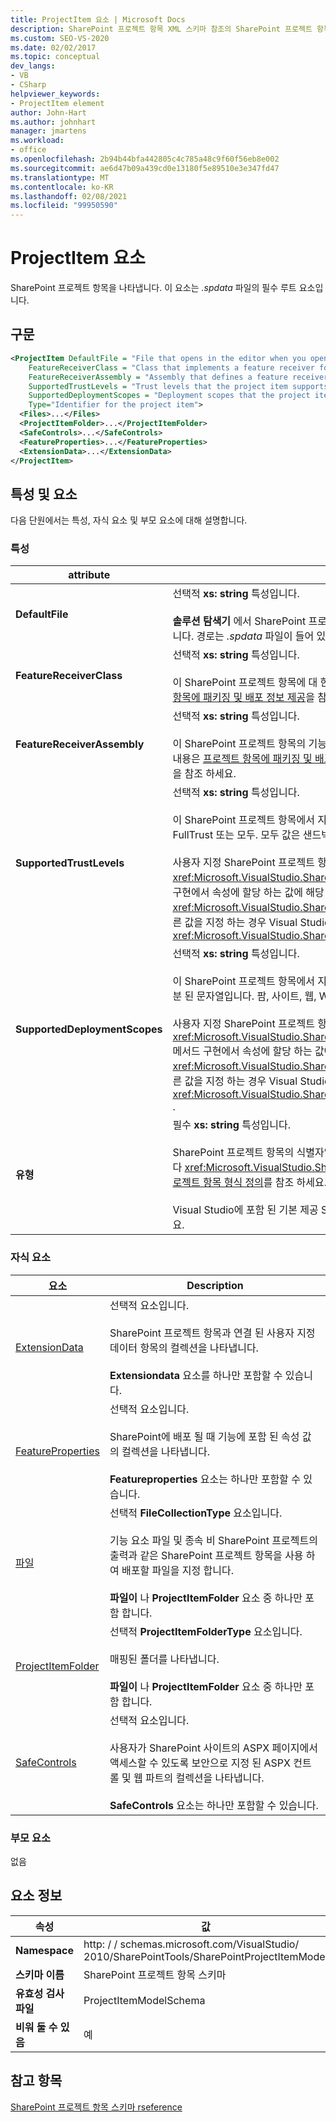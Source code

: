 ```yaml
---
title: ProjectItem 요소 | Microsoft Docs
description: SharePoint 프로젝트 항목 XML 스키마 참조의 SharePoint 프로젝트 항목을 나타내는 ProjectItem 요소에 대 한 참조 정보를 가져옵니다.
ms.custom: SEO-VS-2020
ms.date: 02/02/2017
ms.topic: conceptual
dev_langs:
- VB
- CSharp
helpviewer_keywords:
- ProjectItem element
author: John-Hart
ms.author: johnhart
manager: jmartens
ms.workload:
- office
ms.openlocfilehash: 2b94b44bfa442805c4c785a48c9f60f56eb8e002
ms.sourcegitcommit: ae6d47b09a439cd0e13180f5e89510e3e347fd47
ms.translationtype: MT
ms.contentlocale: ko-KR
ms.lasthandoff: 02/08/2021
ms.locfileid: "99950590"
---
```

# <a name="projectitem-element"></a>ProjectItem 요소
  SharePoint 프로젝트 항목을 나타냅니다. 이 요소는 *.spdata* 파일의 필수 루트 요소입니다.

## <a name="syntax"></a>구문

```xml
<ProjectItem DefaultFile = "File that opens in the editor when you open the project item"
    FeatureReceiverClass = "Class that implements a feature receiver for the project item"
    FeatureReceiverAssembly = "Assembly that defines a feature receiver for the project item"
    SupportedTrustLevels = "Trust levels that the project item supports"
    SupportedDeploymentScopes = "Deployment scopes that the project item supports"
    Type="Identifier for the project item">
  <Files>...</Files>
  <ProjectItemFolder>...</ProjectItemFolder>
  <SafeControls>...</SafeControls>
  <FeatureProperties>...</FeatureProperties>
  <ExtensionData>...</ExtensionData>
</ProjectItem>
```

## <a name="attributes-and-elements"></a>특성 및 요소
 다음 단원에서는 특성, 자식 요소 및 부모 요소에 대해 설명합니다.

### <a name="attributes"></a>특성

|attribute|Description|
|---------------|-----------------|
|**DefaultFile**|선택적 **xs: string** 특성입니다.<br /><br /> **솔루션 탐색기** 에서 SharePoint 프로젝트 항목을 열 때 Visual Studio 편집기에서 열리는 파일의 상대 경로 (파일 이름 포함)입니다. 경로는 *.spdata* 파일이 들어 있는 폴더의 상대 경로입니다.|
|**FeatureReceiverClass**|선택적 **xs: string** 특성입니다.<br /><br /> 이 SharePoint 프로젝트 항목에 대 한 기능 수신기 클래스의 정규화 된 이름입니다. 기능 수신기에 대 한 자세한 내용은 [프로젝트 항목에 패키징 및 배포 정보 제공](../sharepoint/providing-packaging-and-deployment-information-in-project-items.md)을 참조 하세요.|
|**FeatureReceiverAssembly**|선택적 **xs: string** 특성입니다.<br /><br /> 이 SharePoint 프로젝트 항목의 기능 수신기를 정의 하는 어셈블리의 정규화 된 이름을 지정 합니다. 기능 수신기에 대 한 자세한 내용은 [프로젝트 항목에 패키징 및 배포 정보 제공](../sharepoint/providing-packaging-and-deployment-information-in-project-items.md)을 참조 하세요. 정규화 된 어셈블리 이름에 대 한 자세한 내용은 [어셈블리 이름](/dotnet/framework/app-domains/assembly-names)을 참조 하세요.|
|**SupportedTrustLevels**|선택적 **xs: string** 특성입니다.<br /><br /> 이 SharePoint 프로젝트 항목에서 지 원하는 신뢰 수준을 지정 합니다. 이 값은 다음 문자열 중 하나일 수 있습니다. Sandbox, FullTrust 또는 모두. 모두 값은 샌드박스가 적용 되 고 FullTrust를 모두 지정 합니다.<br /><br /> 사용자 지정 SharePoint 프로젝트 항목 형식에서이 특성의 값은 <xref:Microsoft.VisualStudio.SharePoint.ISharePointProjectItemTypeDefinition.SupportedTrustLevels%2A> 메서드 구현에서 속성에 할당 하는 값에 해당 합니다 <xref:Microsoft.VisualStudio.SharePoint.ISharePointProjectItemTypeProvider.InitializeType%2A> . 이 특성에 대해 다른 값을 지정 하는 경우 Visual Studio는 속성에서 지정 하는 것과 동일한 신뢰 수준을 지정 하도록 값을 덮어씁니다 <xref:Microsoft.VisualStudio.SharePoint.ISharePointProjectItemTypeDefinition.SupportedTrustLevels%2A> .|
|**SupportedDeploymentScopes**|선택적 **xs: string** 특성입니다.<br /><br /> 이 SharePoint 프로젝트 항목에서 지 원하는 배포 범위를 지정 합니다. 이 값은 다음 문자열 중 하나 이상으로 구성 된 쉼표로 구분 된 문자열입니다. 팜, 사이트, 웹, WebApplication 또는 패키지 예: `Web, Site`<br /><br /> 사용자 지정 SharePoint 프로젝트 항목 형식에서이 특성의 값은 <xref:Microsoft.VisualStudio.SharePoint.ISharePointProjectItemTypeDefinition.SupportedDeploymentScopes%2A> 메서드 구현에서 속성에 할당 하는 값에 해당 합니다 <xref:Microsoft.VisualStudio.SharePoint.ISharePointProjectItemTypeProvider.InitializeType%2A> . 이 특성에 대해 다른 값을 지정 하는 경우 Visual Studio는 속성에서 지정 하는 것과 동일한 신뢰 수준을 지정 하도록 값을 덮어씁니다 <xref:Microsoft.VisualStudio.SharePoint.ISharePointProjectItemTypeDefinition.SupportedDeploymentScopes%2A> .|
|**유형**|필수 **xs: string** 특성입니다.<br /><br /> SharePoint 프로젝트 항목의 식별자입니다. 사용자 지정 SharePoint 프로젝트 항목 형식에서 식별자는에 전달 하는 문자열입니다 <xref:Microsoft.VisualStudio.SharePoint.SharePointProjectItemTypeAttribute> . 자세한 내용은 [방법: SharePoint 프로젝트 항목 형식 정의](../sharepoint/how-to-define-a-sharepoint-project-item-type.md)를 참조 하세요.<br /><br /> Visual Studio에 포함 된 기본 제공 SharePoint 프로젝트 항목의 식별자 목록은 [SharePoint 프로젝트 항목 확장](../sharepoint/extending-sharepoint-project-items.md)을 참조 하세요.|

### <a name="child-elements"></a>자식 요소

|요소|Description|
|-------------|-----------------|
|[ExtensionData](../sharepoint/extensiondata-element.md)|선택적 요소입니다.<br /><br /> SharePoint 프로젝트 항목과 연결 된 사용자 지정 데이터 항목의 컬렉션을 나타냅니다.<br /><br /> **Extensiondata** 요소를 하나만 포함할 수 있습니다.|
|[FeatureProperties](../sharepoint/featureproperties-element.md)|선택적 요소입니다.<br /><br /> SharePoint에 배포 될 때 기능에 포함 된 속성 값의 컬렉션을 나타냅니다.<br /><br /> **Featureproperties** 요소는 하나만 포함할 수 있습니다.|
|[파일](../sharepoint/files-element.md)|선택적 **FileCollectionType** 요소입니다.<br /><br /> 기능 요소 파일 및 종속 비 SharePoint 프로젝트의 출력과 같은 SharePoint 프로젝트 항목을 사용 하 여 배포할 파일을 지정 합니다.<br /><br /> **파일이** 나 **ProjectItemFolder** 요소 중 하나만 포함 합니다.|
|[ProjectItemFolder](../sharepoint/projectitemfolder-element.md)|선택적 **ProjectItemFolderType** 요소입니다.<br /><br /> 매핑된 폴더를 나타냅니다.<br /><br /> **파일이** 나 **ProjectItemFolder** 요소 중 하나만 포함 합니다.|
|[SafeControls](../sharepoint/safecontrols-element.md)|선택적 요소입니다.<br /><br /> 사용자가 SharePoint 사이트의 ASPX 페이지에서 액세스할 수 있도록 보안으로 지정 된 ASPX 컨트롤 및 웹 파트의 컬렉션을 나타냅니다.<br /><br /> **SafeControls** 요소는 하나만 포함할 수 있습니다.|

### <a name="parent-elements"></a>부모 요소
 없음

## <a name="element-information"></a>요소 정보

|속성|값|
|-|-|
|**Namespace**|http: \/ \/ schemas.microsoft.com/VisualStudio/<br>2010/SharePointTools/SharePointProjectItemModel|
|**스키마 이름**|SharePoint 프로젝트 항목 스키마|
|**유효성 검사 파일**|ProjectItemModelSchema|
|**비워 둘 수 있음**|예|

## <a name="see-also"></a>참고 항목
[SharePoint 프로젝트 항목 스키마 rseference](../sharepoint/sharepoint-project-item-schema-reference.md)

